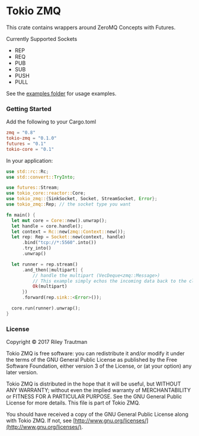 # Tokio ZMQ

This crate contains wrappers around ZeroMQ Concepts with Futures.

Currently Supported Sockets
 - REP
 - REQ
 - PUB
 - SUB
 - PUSH
 - PULL

See the [examples folder](https://github.com/asonix/zmq-futures/tree/master/examples) for usage examples.

### Getting Started

Add the following to your Cargo.toml
```toml
zmq = "0.8"
tokio-zmq = "0.1.0"
futures = "0.1"
tokio-core = "0.1"
```

In your application:
```rust
use std::rc::Rc;
use std::convert::TryInto;

use futures::Stream;
use tokio_core::reactor::Core;
use tokio_zmq::{SinkSocket, Socket, StreamSocket, Error};
use tokio_zmq::Rep; // the socket type you want

fn main() {
  let mut core = Core::new().unwrap();
  let handle = core.handle();
  let context = Rc::new(zmq::Context::new());
  let rep: Rep = Socket::new(context, handle)
      .bind("tcp://*:5560".into())
      .try_into()
      .unwrap()

  let runner = rep.stream()
      .and_then(|multipart| {
          // handle the multipart (VecDeque<zmq::Message>)
          // This example simply echos the incoming data back to the client.
          Ok(multipart)
      })
      .forward(rep.sink::<Error>());

  core.run(runner).unwrap();
}
```

### License

Copyright © 2017 Riley Trautman

Tokio ZMQ is free software: you can redistribute it and/or modify it under the terms of the GNU General Public License as published by the Free Software Foundation, either version 3 of the License, or (at your option) any later version.

Tokio ZMQ is distributed in the hope that it will be useful, but WITHOUT ANY WARRANTY; without even the implied warranty of MERCHANTABILITY or FITNESS FOR A PARTICULAR PURPOSE. See the GNU General Public License for more details. This file is part of Tokio ZMQ.

You should have received a copy of the GNU General Public License along with Tokio ZMQ. If not, see [http://www.gnu.org/licenses/](http://www.gnu.org/licenses/).

